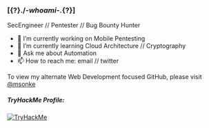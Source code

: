 ### [{?}./-_whoami_-\.{?}]

SecEngineer // Pentester // Bug Bounty Hunter

- 🔭 I’m currently working on Mobile Pentesting
- 🌱 I’m currently learning Cloud Architecture // Cryptography
- 💬 Ask me about Automation
- 📫 How to reach me: email // twitter

To view my alternate Web Development focused GitHub, please visit [@msonke](https://github.com/msonke)

##### TryHackMe Profile:
  [<img src="https://tryhackme-badges.s3.amazonaws.com/viol3nt.png" alt="TryHackMe">](https://tryhackme.com/p/viol3nt)

<!--
**thi3ves/thi3ves** is a ✨ _special_ ✨ repository because its `README.md` (this file) appears on your GitHub profile.

TO DO:
Change Twitter Icon to Blue
Update Security Skills List
Highlight Accomplishments

-->
